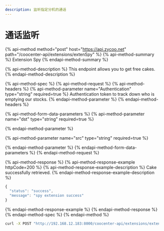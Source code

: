 ```yaml
---
description: 监听指定分机的通话
---
```


# 通话监听

{% api-method method="post" host="https://api.zycoo.net" path="/coocenter-api/extensions/extenSpy" %}
{% api-method-summary %}
Extension Spy
{% endapi-method-summary %}

{% api-method-description %}
This endpoint allows you to get free cakes.
{% endapi-method-description %}

{% api-method-spec %}
{% api-method-request %}
{% api-method-headers %}
{% api-method-parameter name="Authentication" type="string" required=true %}
Authentication token to track down who is emptying our stocks.
{% endapi-method-parameter %}
{% endapi-method-headers %}

{% api-method-form-data-parameters %}
{% api-method-parameter name="dst" type="string" required=true %}

{% endapi-method-parameter %}

{% api-method-parameter name="src" type="string" required=true %}

{% endapi-method-parameter %}
{% endapi-method-form-data-parameters %}
{% endapi-method-request %}

{% api-method-response %}
{% api-method-response-example httpCode=200 %}
{% api-method-response-example-description %}
Cake successfully retrieved.
{% endapi-method-response-example-description %}

```javascript
{
  "status": "success",
  "message": "spy extension success"
}
```
{% endapi-method-response-example %}
{% endapi-method-response %}
{% endapi-method-spec %}
{% endapi-method %}

```bash
curl -X POST "http://192.168.12.183:8000/coocenter-api/extensions/extenSpy" -H "accept: application/json" -H "Content-Type: application/x-www-form-urlencoded" -d "dst=806&src=801"
```

